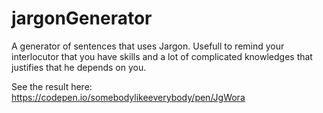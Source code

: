 # jargonGenerator
A generator of sentences that uses Jargon. Usefull to remind your interlocutor that you have skills and a lot of complicated knowledges that justifies that he depends on you.

See the result here:
https://codepen.io/somebodylikeeverybody/pen/JgWora
